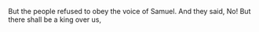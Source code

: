 But the people refused to obey the voice of Samuel. And they said, No! But there shall be a king over us,
